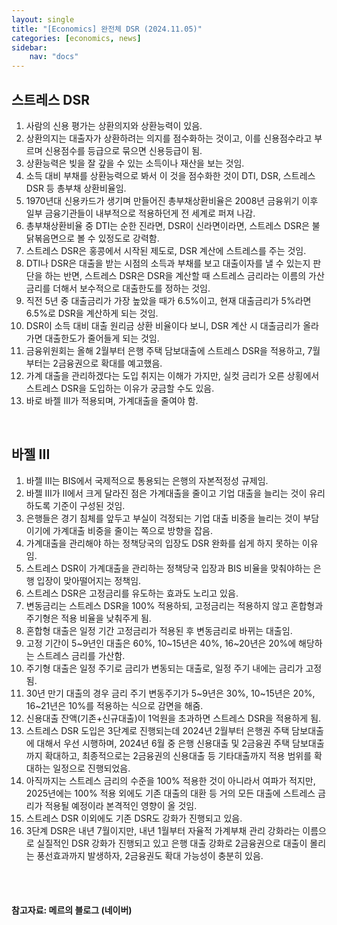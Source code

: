 ```yaml
---
layout: single
title: "[Economics] 완전체 DSR (2024.11.05)"
categories: [economics, news]
sidebar:
    nav: "docs"
---
```


## 스트레스 DSR
1. 사람의 신용 평가는 상환의지와 상환능력이 있음.
1. 상환의지는 대출자가 상환하려는 의지를 점수화하는 것이고, 이를 신용점수라고 부르며 신용점수를 등급으로 묶으면 신용등급이 됨.
1. 상환능력은 빚을 잘 갚을 수 있는 소득이나 재산을 보는 것임.
1. 소득 대비 부채를 상환능력으로 봐서 이 것을 점수화한 것이 DTI, DSR, 스트레스 DSR 등 총부채 상환비율임.
1. 1970년대 신용카드가 생기며 만들어진 총부채상환비율은 2008년 금융위기 이후 일부 금융기관들이 내부적으로 적용하던게 전 세계로 퍼져 나감.
1. 총부채상환비율 중 DTI는 순한 진라면, DSR이 신라면이라면, 스트레스 DSR은 불닭볶음면으로 볼 수 있정도로 강력함.
1. 스트레스 DSR은 홍콩에서 시작된 제도로, DSR 계산에 스트레스를 주는 것임.
1. DTI나 DSR은 대출을 받는 시점의 소득과 부채를 보고 대출이자를 낼 수 있는지 판단을 하는 반면, 스트레스 DSR은 DSR을 계산할 때 스트레스 금리라는 이름의 가산금리를 더해서 보수적으로 대출한도를 정하는 것임.
1. 직전 5년 중 대출금리가 가장 높았을 때가 6.5%이고, 현재 대출금리가 5%라면 6.5%로 DSR을 계산하게 되는 것임.
1. DSR이 소득 대비 대출 원리금 상환 비율이다 보니, DSR 계산 시 대출금리가 올라가면 대출한도가 줄어들게 되는 것임.
1. 금융위원회는 올해 2월부터 은행 주택 담보대출에 스트레스 DSR을 적용하고, 7월부터는 2금융권으로 확대를 예고했음.
1. 가계 대출을 관리하겠다는 도입 취지는 이해가 가지만, 실컷 금리가 오른 상횡에서 스트레스 DSR을 도입하는 이유가 궁금할 수도 있음.
1. 바로 바젤 III가 적용되며, 가계대출을 줄여야 함.

<br/>

## 바젤 III
1. 바젤 III는 BIS에서 국제적으로 통용되는 은행의 자본적정성 규제임.
1. 바젤 III가 II에서 크게 달라진 점은 가계대출을 줄이고 기업 대출을 늘리는 것이 유리하도록 기준이 구성된 것임.
1. 은행들은 경기 침체를 앞두고 부실이 걱정되는 기업 대출 비중을 늘리는 것이 부담이기에 가계대출 비중을 줄이는 쪽으로 방향을 잡음.
1. 가계대출을 관리해야 하는 정책당국의 입장도 DSR 완화를 쉽게 하지 못하는 이유임.
1. 스트레스 DSR이 가계대출을 관리하는 정책당국 입장과 BIS 비율을 맞춰야하는 은행 입장이 맞아떨어지는 정책임.
1. 스트레스 DSR은 고정금리를 유도하는 효과도 노리고 있음.
1. 변동금리는 스트레스 DSR을 100% 적용하되, 고정금리는 적용하지 않고 혼합형과 주기형은 적용 비율을 낮춰주게 됨.
1. 혼합형 대출은 일정 기간 고정금리가 적용된 후 변동금리로 바뀌는 대출임.
1. 고정 기간이 5~9년인 대출은 60%, 10~15년은 40%, 16~20년은 20%에 해당하는 스트레스 금리를 가산함.
1. 주기형 대출은 일정 주기로 금리가 변동되는 대출로, 일정 주기 내에는 금리가 고정됨.
1. 30년 만기 대출의 경우 금리 주기 변동주기가 5~9년은 30%, 10~15년은 20%, 16~21년은 10%를 적용하는 식으로 감면을 해줌.
1. 신용대출 잔액(기존+신규대출)이 1억원을 초과하면 스트레스 DSR을 적용하게 됨.
1. 스트레스 DSR 도입은 3단계로 진행되는데 2024년 2월부터 은행권 주택 담보대출에 대해서 우선 시행하며, 2024년 6월 중 은행 신용대출 및 2금융권 주택 담보대출까지 확대하고, 최종적으로는 2금융권의 신용대출 등 기타대출까지 적용 범위를 확대하는 일정으로 진행되었음.
1. 아직까지는 스트레스 금리의 수준을 100% 적용한 것이 아니라서 여파가 적지만, 2025년에는 100% 적용 외에도 기존 대출의 대환 등 거의 모든 대출에 스트레스 금리가 적용될 예정이라 본격적인 영향이 올 것임.
1. 스트레스 DSR 이외에도 기존 DSR도 강화가 진행되고 있음.
1. 3단계 DSR은 내년 7월이지만, 내년 1월부터 자율적 가계부채 관리 강화라는 이름으로 실질적인 DSR 강화가 진행되고 있고 은행 대출 강화로 2금융권으로 대출이 몰리는 풍선효과까지 발생하자, 2금융권도 확대 가능성이 충분히 있음.


<br/>
<br/>

#### 참고자료: 메르의 블로그 (네이버) 